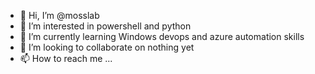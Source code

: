 - 👋 Hi, I’m @mosslab
- 👀 I’m interested in powershell and python
- 🌱 I’m currently learning Windows devops and azure automation skills
- 💞️ I’m looking to collaborate on nothing yet
- 📫 How to reach me ...

<!---
mosslab/mosslab is a ✨ special ✨ repository because its `README.md` (this file) appears on your GitHub profile.
You can click the Preview link to take a look at your changes.
--->
